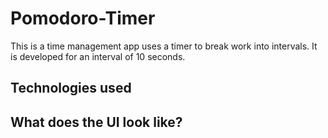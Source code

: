 # Pomodoro-Timer

This is a time management app uses a timer to break work into intervals. It is developed for an interval of 10 seconds.

## Technologies used

## What does the UI look like?
